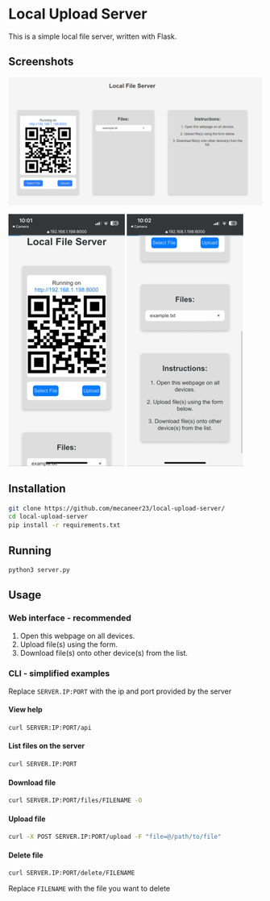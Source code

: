 # Local Upload Server

This is a simple local file server, written with Flask.

## Screenshots

![computer screenshot](/static/computer.png)

![iphone screenshot](/static/iphone1.png)
![iphone screenshot](/static/iphone2.png)

## Installation

```bash
git clone https://github.com/mecaneer23/local-upload-server/
cd local-upload-server
pip install -r requirements.txt
```

## Running

```bash
python3 server.py
```

## Usage

### Web interface - recommended

1. Open this webpage on all devices.
2. Upload file(s) using the form.
3. Download file(s) onto other device(s) from the list.

### CLI - simplified examples

Replace `SERVER.IP:PORT` with the ip and port provided by the server

#### View help

```bash
curl SERVER:IP:PORT/api
```

#### List files on the server

```bash
curl SERVER.IP:PORT
```

#### Download file

```bash
curl SERVER.IP:PORT/files/FILENAME -O
```

#### Upload file

```bash
curl -X POST SERVER.IP:PORT/upload -F "file=@/path/to/file"
```

#### Delete file

```bash
curl SERVER.IP:PORT/delete/FILENAME
```

Replace `FILENAME` with the file you want to delete
